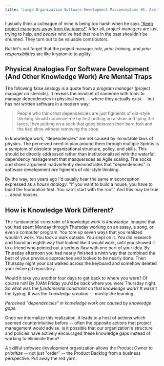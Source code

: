 ```yaml
---
title: 'Large Organization Software Development Misconception #1: Are "Dependencies" In Knowledge Work Are Caused By Immutable Laws Of Physics?'
---
```

I usually think a colleague of mine is being too harsh when he says ["Keep project managers away from the teams!"](https://less.works/less/adoption/getting-started.html#5KeepProjectManagersAwayfromtheTeams)  After all, project managers are just trying to help, and *people* who've had that role in the past shouldn't be shunned.  They turn out to be valuable contributors.

But let's not forget that the project manager *role*, *prior training*, and *prior responsibilities* are like kryptonite to agility.

## Physical Analogies For Software Development (And Other Knowledge Work) Are Mental Traps

The following false analogy is a quote from a *program manager* (project manager on steroids).  It reveals the mindset of someone with tools to manage dependencies in physical work -- where they actually exist -- but has not written software in a modern way:

> People who think that dependencies are just figments of old-style thinking should convince me by first putting on a shoe and tying the laces, then putting on a sock that goes between their bare foot and the tied shoe without removing the shoe.

In knowledge work, “dependencies” are not caused by immutable laws of physics. The perceived need to plan around them through multiple Sprints is a symptom of obsolete organizational structure, policy, and skills. This should be directly addressed rather than institutionalized with the waterfall dependency management that masquerades as Agile scaling.  The socks and shoes argument inadvertently demonstrates that "dependencies" in software development *are* figments of old-style thinking.

By the way, ten years ago I'd usually hear the same misconception expressed as a *house analogy*:  "If you want to build a house, you have to build the foundation first.  You can't start with the roof."  And this may be true ... about houses.  
## How is Knowledge Work Different?

The fundamental constraint of knowledge work is *knowledge*.  Imagine that you had spent Monday through Thursday working on an essay, a song, or even a computer program.  You tore up seven ways that you realized wouldn't work.  You took a walk outside.  You slept on it.  You did research and found an eighth way that looked like it would work, until you showed it to a friend who pointed out a serious flaw with one part of your idea.  By Thursday afternoon you had nearly finished a ninth way that combined the best of your previous approaches and looked to be nearly done.  Then Thursday night your cat walked across the keyboard and somehow deleted your entire git repository.

Would it take you another four days to get back to where you were?  Of course not!  By 10AM Friday you'd be back where you were Thursday night.  So what was the *fundamental constraint* on that *knowledge work*?  It wasn't the typing. It was the *knowledge creation* -- mostly the learning.

*Perceived "dependencies" in knowledge work are caused by knowledge gaps.*

Once we internalize this realization, it leads to a host of actions which seemed counterintuitive before -- often the opposite actions that project management would advise.  Is it possible that our organization's structure and policies have actively encouraged these knowledge gaps instead of working to eliminate them?

A skillful software development organization allows the Product Owner to *prioritize* -- not just "order" -- the Product Backlog from a business perspective.  Put away the red yarn.
